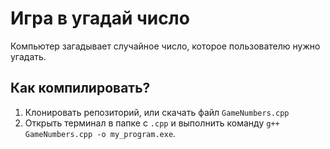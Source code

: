 # Игра в угадай число
Компьютер загадывает случайное число, которое пользователю нужно угадать.

## Как компилировать?
1. Клонировать репозиторий, или скачать файл `GameNumbers.cpp`
2. Открыть терминал в папке с `.cpp` и выполнить команду `g++ GameNumbers.cpp -o my_program.exe`.
